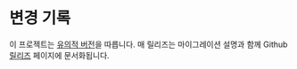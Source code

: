 # 변경 기록

이 프로젝트는 [유의적 버전](http://semver.org/lang/ko/)을 따릅니다.
매 릴리즈는 마이그레이션 설명과 함께 Github [릴리즈](https://github.com/reactjs/redux/releases) 페이지에 문서화됩니다.
